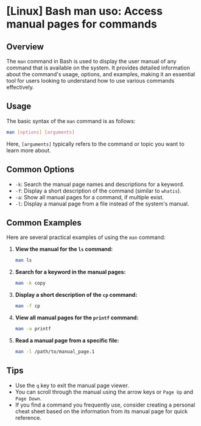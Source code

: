 # [Linux] Bash man uso: Access manual pages for commands

## Overview
The `man` command in Bash is used to display the user manual of any command that is available on the system. It provides detailed information about the command's usage, options, and examples, making it an essential tool for users looking to understand how to use various commands effectively.

## Usage
The basic syntax of the `man` command is as follows:

```bash
man [options] [arguments]
```

Here, `[arguments]` typically refers to the command or topic you want to learn more about.

## Common Options
- `-k`: Search the manual page names and descriptions for a keyword.
- `-f`: Display a short description of the command (similar to `whatis`).
- `-a`: Show all manual pages for a command, if multiple exist.
- `-l`: Display a manual page from a file instead of the system's manual.

## Common Examples
Here are several practical examples of using the `man` command:

1. **View the manual for the `ls` command:**
   ```bash
   man ls
   ```

2. **Search for a keyword in the manual pages:**
   ```bash
   man -k copy
   ```

3. **Display a short description of the `cp` command:**
   ```bash
   man -f cp
   ```

4. **View all manual pages for the `printf` command:**
   ```bash
   man -a printf
   ```

5. **Read a manual page from a specific file:**
   ```bash
   man -l /path/to/manual_page.1
   ```

## Tips
- Use the `q` key to exit the manual page viewer.
- You can scroll through the manual using the arrow keys or `Page Up` and `Page Down`.
- If you find a command you frequently use, consider creating a personal cheat sheet based on the information from its manual page for quick reference.